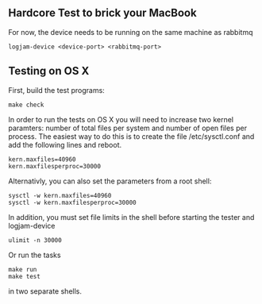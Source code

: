 ## Hardcore Test to brick your MacBook

For now, the device needs to be running on the same machine as rabbitmq

```logjam-device <device-port> <rabbitmq-port>```

## Testing on OS X

First, build the test programs:

```
make check
```

In order to run the tests on OS X you will need to increase two kernel paramters: number
of total files per system and number of open files per process. The easiest way to do this
is to create the file /etc/sysctl.conf and add the following lines and reboot.

```
kern.maxfiles=40960
kern.maxfilesperproc=30000
```

Alternativly, you can also set the parameters from a root shell:

```
sysctl -w kern.maxfiles=40960
sysctl -w kern.maxfilesperproc=30000
```

In addition, you must set file limits in the shell before starting the tester and logjam-device

```ulimit -n 30000```

Or run the tasks

```
make run
make test
```

in two separate shells.
